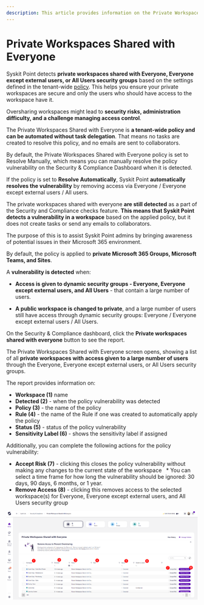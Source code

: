 ```yaml
---
description: This article provides information on the Private Workspaces Shared with Everyone report.
---
```


# Private Workspaces Shared with Everyone

Syskit Point detects **private workspaces shared with Everyone, Everyone except external users, or All Users security groups** based on the settings defined in the tenant-wide [policy](../automated-workflows/private-workspaces-shared-with-everyone-admin.md). This helps you ensure your private workspaces are secure and only the users who should have access to the workspace have it. 

Oversharing workspaces might lead to **security risks, administration difficulty, and a challenge managing access control**.

The Private Workspaces Shared with Everyone is **a tenant-wide policy and can be automated without task delegation**. That means no tasks are created to resolve this policy, and no emails are sent to collaborators. 

By default, the Private Workspaces Shared with Everyone policy is set to Resolve Manually, which means you can manually resolve the policy vulnerability on the Security & Compliance Dashboard when it is detected. 

If the policy is set to **Resolve Automatically**, Syskit Point **automatically resolves the vulnerability** by removing access via Everyone / Everyone except external users / All users. 

The private workspaces shared with everyone **are still detected** as a part of the Security and Compliance checks feature. **This means that Syskit Point detects a vulnerability in a workspace** based on the applied policy, but it does not create tasks or send any emails to collaborators. 

The purpose of this is to assist Syskit Point admins by
bringing awareness of potential issues in their Microsoft 365 environment. 

By default, the policy is applied to **private Microsoft 365 Groups, Microsoft Teams, and Sites**. 

A **vulnerability is detected** when:

* **Access is given to dynamic security groups - Everyone, Everyone except external users, and All Users** - that contain a large number of users. 

* **A public workspace is changed to private**, and a large number of users still have access through dynamic security groups: Everyone / Everyone except external users / All Users.

On the Security & Compliance dashboard, click the **Private workspaces shared with everyone** button to see the report.

The Private Workspaces Shared with Everyone screen opens, showing a list of all **private workspaces with access given to a large number of users** through the Everyone, Everyone except external users, or All Users security groups.

The report provides information on:
* **Workspace (1)** name
* **Detected (2)** - when the policy vulnerability was detected
* **Policy (3)** - the name of the policy
* **Rule (4)** - the name of the Rule if one was created to automatically apply the policy
* **Status (5)** - status of the policy vulnerability
* **Sensitivity Label (6)** - shows the sensitivity label if assigned

Additionally, you can complete the following actions for the policy vulnerability:
* **Accept Risk (7)** - clicking this closes the policy vulnerability without making any changes to the current state of the workspace 
  * You can select a time frame for how long the vulnerability should be ignored: 30 days, 90 days, 6 months, or 1 year. 
* **Remove Access (8)** - clicking this removes access to the selected workspace(s) for Everyone, Everyone except external users, and All Users security group

![Private Workspaces Shared with Everyone](../../.gitbook/assets/security-compliance-checks-private-workspaces-everyone.png)
